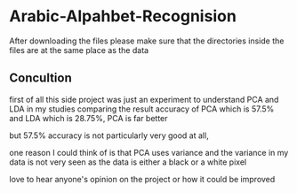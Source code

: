 # Arabic-Alpahbet-Recognision

After downloading the files please make sure that the directories inside the files are at the same place as the data



## Concultion

first of all this side project was just an experiment to understand PCA and LDA in my studies 
comparing the result accuracy of PCA which is 57.5% and LDA which is 28.75%, PCA is far better

but 57.5% accuracy is not particularly very good at all, 

one reason I could think of is that PCA uses variance and the variance in my data is not very seen as the data is either a black or a white pixel

love to hear anyone's opinion on the project or how it could be improved
